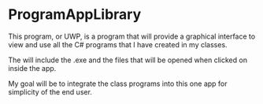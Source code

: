 # ProgramAppLibrary
This program, or UWP, is a program that will provide a graphical interface to view and use all the C# programs that I have created in my classes.

The will include the .exe and the files that will be opened when clicked on inside the app.

My goal will be to integrate the class programs into this one app for simplicity of the end user.
